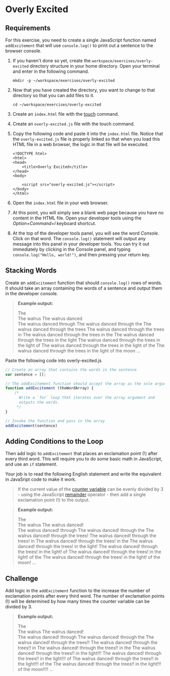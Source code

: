 # Overly Excited

## Requirements

For this exercise, you need to create a single JavaScript function named `addExcitement` that will use `console.log()` to print out a sentence to the browser console.

1. If you haven't done so yet, create the `workspace/exercises/overly-excited` directory structure in your home directory. Open your terminal and enter in the following command.

    ```
    mkdir -p ~/workspace/exercises/overly-excited
    ```

1. Now that you have created the directory, you want to change to that directory so that you can add files to it.

    ```
    cd ~/workspace/exercises/overly-excited
    ```

1. Create an `index.html` file with the [touch](http://www.linfo.org/touch.html) command.
1. Create an `overly-excited.js` file with the touch command.
1. Copy the following code and paste it into the `index.html` file. Notice that the `overly-excited.js` file is properly linked so that when you load this HTML file in a web browser, the logic in that file will be executed.

    ```
    <!DOCTYPE html>
    <html>
    <head>
        <title>Overly Excited</title>
    </head>
    <body>

        <script src="overly-excited.js"></script>
    </body>
    </html>
    ```

1. Open the `index.html` file in your web browser.
1. At this point, you will simply see a blank web page because you have no content in the HTML file. Open your developer tools using the *Option+Command+I* keyboard shortcut.
1. At the top of the developer tools panel, you will see the word *Console*. Click on that word. The `console.log()` statement will output any message into this panel in your developer tools. You can try it out immediately by clicking in the Console panel, and typing `console.log("Hello, world!")`, and then pressing your return key.

## Stacking Words

Create an `addExcitement` function that should `console.log()` rows of words. It should take an array containing the words of a sentence and output them in the developer console.

> **Example output:**  
>  
> The  
> The walrus
> The walrus danced  
> The walrus danced through
> The walrus danced through the
> The walrus danced through the trees
> The walrus danced through the trees in
> The walrus danced through the trees in the
> The walrus danced through the trees in the light
> The walrus danced through the trees in the light of
> The walrus danced through the trees in the light of the 
> The walrus danced through the trees in the light of the moon
> ...

Paste the following code into overly-excited.js

```js
// Create an array that contains the words in the sentence
var sentence = [];

// The addExcitement function should accept the array as the sole argument
function addExcitement (theWordArray) {
    /*
      Write a `for` loop that iterates over the array argument and
      outputs the words.
     */
}

// Invoke the function and pass in the array
addExcitement(sentence)
```

## Adding Conditions to the Loop

Then add logic to `addExcitement` that places an exclamation point (!) after every third word. This will require you to do some basic math in JavaScript, and use an `if` statement.

Your job is to read the following English statement and write the equivalent in JavaSript code to make it work.

> If the current value of the [counter variable](https://developer.mozilla.org/en-US/docs/Web/JavaScript/Reference/Statements/for) can be evenly divided by 3 - using the JavaScript [remainder](https://developer.mozilla.org/en-US/docs/Web/JavaScript/Reference/Operators/Arithmetic_Operators#Remainder) operator - then add a single exclamation point (!) to the output.

> **Example output:**  
>  
> The   
> The walrus
> The walrus danced!  
> The walrus danced! through
> The walrus danced! through the
> The walrus danced! through the trees!
> The walrus danced! through the trees! in
> The walrus danced! through the trees! in the
> The walrus danced! through the trees! in the light!
> The walrus danced! through the trees! in the light! of
> The walrus danced! through the trees! in the light! of the 
> The walrus danced! through the trees! in the light! of the moon!
> ...


## Challenge

Add logic in the `addExcitement` function to the increase the number of exclamation points after every third word. The number of exclamation points (!) will be determined by how many times the counter variable can be divided by 3. 


> **Example output:**  
>  
> The   
> The walrus
> The walrus danced!  
> The walrus danced! through
> The walrus danced! through the
> The walrus danced! through the trees!!
> The walrus danced! through the trees!! in
> The walrus danced! through the trees!! in the
> The walrus danced! through the trees!! in the light!!!
> The walrus danced! through the trees!! in the light!!! of
> The walrus danced! through the trees!! in the light!!! of the 
> The walrus danced! through the trees!! in the light!!! of the moon!!!!
> ...